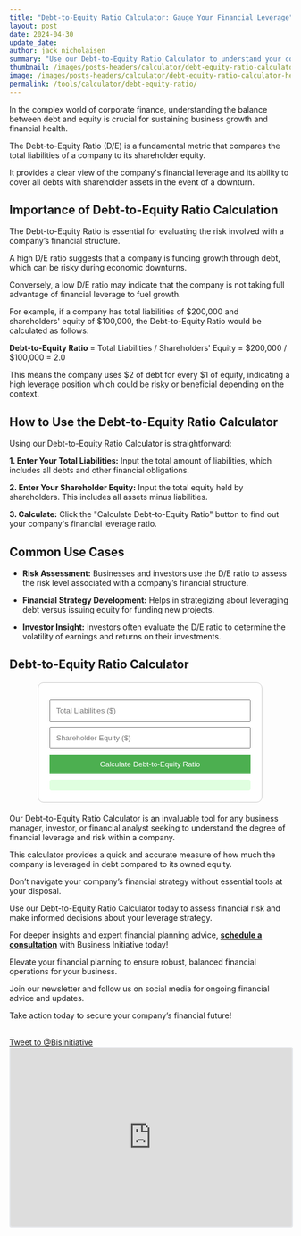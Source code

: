 ```yaml
---
title: "Debt-to-Equity Ratio Calculator: Gauge Your Financial Leverage"
layout: post
date: 2024-04-30
update_date: 
author: jack_nicholaisen
summary: "Use our Debt-to-Equity Ratio Calculator to understand your company’s financial leverage and assess risk associated with your debt level." 
thumbnail: /images/posts-headers/calculator/debt-equity-ratio-calculator-header.png
image: /images/posts-headers/calculator/debt-equity-ratio-calculator-header.png
permalink: /tools/calculator/debt-equity-ratio/
---
```


In the complex world of corporate finance, understanding the balance between debt and equity is crucial for sustaining business growth and financial health. 

The Debt-to-Equity Ratio (D/E) is a fundamental metric that compares the total liabilities of a company to its shareholder equity. 

It provides a clear view of the company's financial leverage and its ability to cover all debts with shareholder assets in the event of a downturn.

## Importance of Debt-to-Equity Ratio Calculation

The Debt-to-Equity Ratio is essential for evaluating the risk involved with a company’s financial structure. 

A high D/E ratio suggests that a company is funding growth through debt, which can be risky during economic downturns. 

Conversely, a low D/E ratio may indicate that the company is not taking full advantage of financial leverage to fuel growth.

For example, if a company has total liabilities of $200,000 and shareholders' equity of $100,000, the Debt-to-Equity Ratio would be calculated as follows:

<p><b>Debt-to-Equity Ratio</b> = Total Liabilities / Shareholders' Equity = $200,000 / $100,000 = 2.0</p>

This means the company uses $2 of debt for every $1 of equity, indicating a high leverage position which could be risky or beneficial depending on the context.

## How to Use the Debt-to-Equity Ratio Calculator

Using our Debt-to-Equity Ratio Calculator is straightforward:

**1. Enter Your Total Liabilities:** Input the total amount of liabilities, which includes all debts and other financial obligations.

**2. Enter Your Shareholder Equity:** Input the total equity held by shareholders. This includes all assets minus liabilities.

**3. Calculate:** Click the "Calculate Debt-to-Equity Ratio" button to find out your company's financial leverage ratio.

## Common Use Cases

- **Risk Assessment:** Businesses and investors use the D/E ratio to assess the risk level associated with a company’s financial structure.

- **Financial Strategy Development:** Helps in strategizing about leveraging debt versus issuing equity for funding new projects.

- **Investor Insight:** Investors often evaluate the D/E ratio to determine the volatility of earnings and returns on their investments.

## Debt-to-Equity Ratio Calculator

<style>
    .calculator-box {
        max-width: 360px;
        margin: 20px auto;
        padding: 20px;
        border: 1px solid #ccc;
        border-radius: 10px;
        background: #fff;
    }
    input, button {
        width: 100%;
        padding: 10px;
        margin-top: 10px;
        box-sizing: border-box;
    }
    button {
        background-color: #4CAF50;
        color: white;
        border: none;
        cursor: pointer;
    }
    button:hover {
        background-color: #45a049;
    }
    #result {
        margin-top: 10px;
        padding: 10px;
        background-color: #e0ffe0;
        color: #339933;
        border-radius: 4px;
    }
</style>

<div class="calculator-box">
    <input type="number" id="totalLiabilities" placeholder="Total Liabilities ($)">
    <input type="number" id="shareholderEquity" placeholder="Shareholder Equity ($)">
    <button onclick="calculateDebtToEquityRatio()">Calculate Debt-to-Equity Ratio</button>
    <div id="result"></div>
</div>

<script>
    function calculateDebtToEquityRatio() {
        var liabilities = parseFloat(document.getElementById("totalLiabilities").value);
        var equity = parseFloat(document.getElementById("shareholderEquity").value);
        var debtToEquityRatio = liabilities / equity;

        if (!isNaN(debtToEquityRatio)) {
            document.getElementById("result").innerHTML = "Debt-to-Equity Ratio: " + debtToEquityRatio.toFixed(2);
        } else {
            document.getElementById("result").innerHTML = "Please enter valid numbers for liabilities and equity.";
        }
    }
</script>

Our Debt-to-Equity Ratio Calculator is an invaluable tool for any business manager, investor, or financial analyst seeking to understand the degree of financial leverage and risk within a company. 

This calculator provides a quick and accurate measure of how much the company is leveraged in debt compared to its owned equity.

Don’t navigate your company’s financial strategy without essential tools at your disposal. 

Use our Debt-to-Equity Ratio Calculator today to assess financial risk and make informed decisions about your leverage strategy. 

For deeper insights and expert financial planning advice, **<a href="https://calendly.com/businessinitiative/30-minute-consultation-call" target="_blank">schedule a consultation</a>** with Business Initiative today!

Elevate your financial planning to ensure robust, balanced financial operations for your business. 

Join our newsletter and follow us on social media for ongoing financial advice and updates. 

Take action today to secure your company’s financial future!

<br>
<a href="https://twitter.com/intent/tweet?screen_name=BisInitiative&ref_src=twsrc%5Etfw" class="twitter-mention-button" data-size="large" data-show-count="false">Tweet to @BisInitiative</a><script async src="https://platform.twitter.com/widgets.js" charset="utf-8"></script>
<br>

<iframe src="https://embeds.beehiiv.com/e19ce286-1d77-44e9-b09f-22d4f7c6f0bf" data-test-id="beehiiv-embed" width="100%" height="320" frameborder="0" scrolling="no" style="border-radius: 4px; border: 2px solid #e5e7eb; margin: 0; background-color: transparent;"></iframe>


